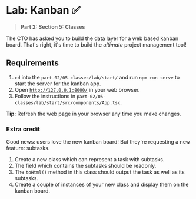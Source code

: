 # Lab: Kanban ✅

> **Part 2: Section 5: Classes**

The CTO has asked you to build the data layer for a web based kanban board.
That's right, it's time to build the _ultimate_ project management tool!

## Requirements

1. `cd` into the `part-02/05-classes/lab/start/` and run `npm run serve` to start the server for the kanban app.
2. Open [`http://127.0.0.1:8000/`](http://127.0.0.1:8000/) in your web browser.
3. Follow the instructions in `part-02/05-classes/lab/start/src/components/App.tsx`.

**Tip:** Refresh the web page in your browser any time you make changes.

### Extra credit

Good news: users love the new kanban board! But they're requesting a new feature: subtasks.

1. Create a new class which can represent a task with subtasks.
2. The field which contains the subtasks should be readonly.
3. The `toHtml()` method in this class should output the task as well as its subtasks.
4. Create a couple of instances of your new class and display them on the kanban board.
